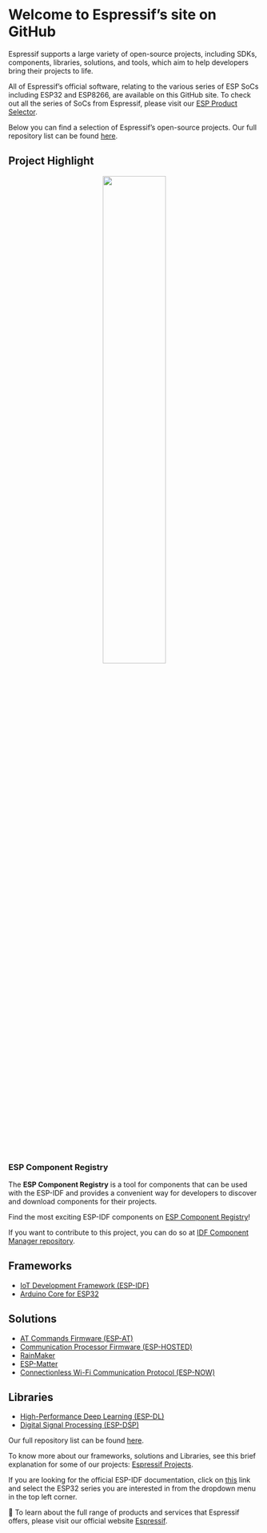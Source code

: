 # Welcome to Espressif’s site on GitHub 

Espressif supports a large variety of open-source projects, including SDKs, components, libraries, solutions, and tools, which aim to help developers bring their projects to life.

All of Espressif’s official software, relating to the various series of ESP SoCs including ESP32  and ESP8266, are available on this GitHub site.
To check out all the series of SoCs from Espressif, please visit our [ESP Product Selector](https://products.espressif.com).

Below you can find a selection of Espressif’s open-source projects. Our full repository list can be found [here](https://github.com/orgs/espressif/repositories).

## Project Highlight

<div align="center">
    <img src="profile/Logo_white_Component_Registry.png" style="width: 50%; height: auto">
</div>

###  **ESP Component Registry**

The **ESP Component Registry** is a tool for components that can be used with the ESP-IDF and provides a convenient way for developers to discover and download components for their projects.

Find the most exciting ESP-IDF components on [ESP Component Registry](https://components.espressif.com/)!

If you want to contribute to this project, you can do so at [IDF Component Manager repository](https://github.com/espressif/idf-component-manager).
## Frameworks

* [IoT Development Framework (ESP-IDF)](https://github.com/espressif/esp-idf)
* [Arduino Core for ESP32](https://github.com/espressif/arduino-esp32)

## Solutions
* [AT Commands Firmware (ESP-AT)](https://github.com/espressif/esp-at)
* [Communication Processor Firmware (ESP-HOSTED)](https://github.com/espressif/esp-hosted)
* [RainMaker](https://github.com/espressif/esp-rainmaker)
* [ESP-Matter](https://github.com/espressif/esp-matter)
* [Connectionless Wi-Fi Communication Protocol (ESP-NOW)](https://github.com/espressif/esp-now)

## Libraries
* [High-Performance Deep Learning (ESP-DL)](https://github.com/espressif/esp-dl)
* [Digital Signal Processing (ESP-DSP)](https://github.com/espressif/esp-dsp)

Our full repository list can be found [here](https://github.com/orgs/espressif/repositories).

To know more about our frameworks, solutions and Libraries, see this brief explanation for some of our projects: [Espressif Projects](profile/esp-projects.md).

If you are looking for the official ESP-IDF documentation, click on [this](https://docs.espressif.com/projects/esp-idf/en/latest/esp32/index.html) link and select the ESP32 series you are interested in from the dropdown menu in the top left corner.

:office: To learn about the full range of products and services that Espressif offers, please visit our official website [Espressif](https://www.espressif.com).
